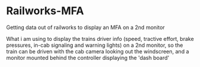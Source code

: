 Railworks-MFA
=============

Getting data out of railworks to display an MFA on a 2nd monitor

What i am using to display the trains driver info (speed, tractive effort, brake pressures, in-cab signaling and warning lights) on a 2nd monitor, so the train can be driven with the cab camera looking out the windscreen, and a monitor mounted behind the controller displaying the 'dash board'
